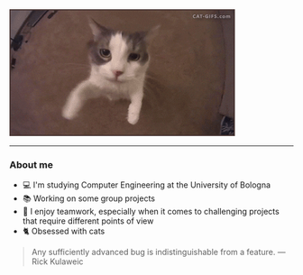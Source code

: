 <!--
**dennnanni/dennnanni** is a ✨ _special_ ✨ repository because its `README.md` (this file) appears on your GitHub profile.

Here are some ideas to get you started:

- 🔭 I’m currently working on ...
- 🌱 I’m currently learning ...
- 👯 I’m looking to collaborate on ...
- 🤔 I’m looking for help with ...
- 💬 Ask me about ...
- 📫 How to reach me: ...
- 😄 Pronouns: ...
- ⚡ Fun fact: ...
-->

<img src="https://github.com/dennnanni/dennnanni/blob/master/cat.gif" alt="Cat kisses everyone that visit my profile"/>

----

### About me
<ul>
	<li>💻 I'm studying Computer Engineering at the University of Bologna</li>
	<li>📚 Working on some group projects</li>
	<li>🧠 I enjoy teamwork, especially when it comes to challenging projects that require different points of view</li>
	<li>🐈 Obsessed with cats</li>
</ul>

> Any sufficiently advanced bug is indistinguishable from a feature.
— Rick Kulaweic
